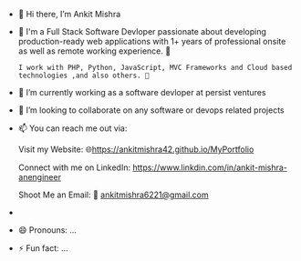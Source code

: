 - 👋 Hi there, I’m Ankit Mishra
- 👀 I'm a Full Stack Software Devloper passionate about developing production-ready web applications with 1+ years of professional onsite as well as remote working experience. 🎯

      I work with PHP, Python, JavaScript, MVC Frameworks and Cloud based technologies ,and also others. 🚀

- 🌱 I’m currently working as a software devloper at persist ventures
- 💞️ I’m looking to collaborate on any software or devops related projects
- 📫 You can reach me out via:
  
    Visit my Website: 🌐https://ankitmishra42.github.io/MyPortfolio
  
    Connect with me on LinkedIn: https://www.linkdin.com/in/ankit-mishra-anengineer
  
    Shoot Me an Email: 💌   ankitmishra6221@gmail.com
-   
- 😄 Pronouns: ...
- ⚡ Fun fact: ...

<!---
ankitmishra42/ankitmishra42 is a ✨ special ✨ repository because its `README.md` (this file) appears on your GitHub profile.
You can click the Preview link to take a look at your changes.
--->



